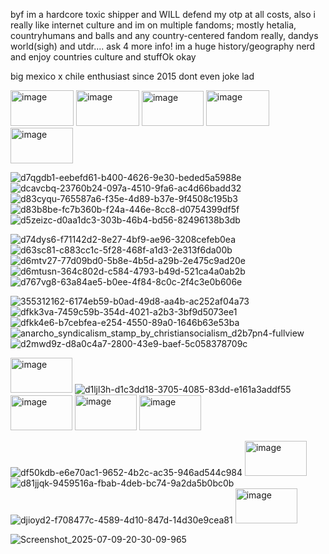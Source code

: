 byf im a hardcore toxic shipper and WILL defend my otp at all costs, also i really like internet culture and im on multiple fandoms; mostly hetalia, countryhumans and balls and any country-centered fandom really, dandys world(sigh) and utdr.... ask 4 more info! im a huge history/geography nerd and enjoy countries culture and stuffOk okay

big mexico x chile enthusiast since 2015 dont even joke lad

<img width="101" height="57" alt="image" src="https://github.com/user-attachments/assets/5a9979c9-cb2a-49ae-9a98-24adf5741cd7" />
<img width="101" height="57" alt="image" src="https://github.com/user-attachments/assets/f21f379d-18c0-48fb-abfd-344981a4cd0d" />
<img width="99" height="56" alt="image" src="https://github.com/user-attachments/assets/160d2611-ca23-45af-b8b3-2612b810158c" />
<img width="101" height="57" alt="image" src="https://github.com/user-attachments/assets/8f6db3d0-751d-4bd7-8c64-daae8665c1ee" />
<img width="100" height="57" alt="image" src="https://github.com/user-attachments/assets/92f51e92-3327-4d1c-9be2-2e1b9bd87a62" />

![d7qgdb1-eebefd61-b400-4626-9e30-beded5a5988e](https://github.com/user-attachments/assets/5b3f1640-b9d6-4214-a986-846da7dc257d)
![dcavcbq-23760b24-097a-4510-9fa6-ac4d66badd32](https://github.com/user-attachments/assets/7563afdf-425a-4b29-967a-9bb081aa7366)
![d83cyqu-765587a6-f35e-4d89-b37e-9f4508c195b3](https://github.com/user-attachments/assets/06f73200-6f36-40da-b7f5-20fa98ba6643)
![d83b8be-fc7b360b-f24a-446e-8cc8-d0754399df5f](https://github.com/user-attachments/assets/ae84c0e2-956a-4393-9fc8-8e7d117c944b)
![d5zeizc-d0aa1dc3-303b-46b4-bd56-82496138b3db](https://github.com/user-attachments/assets/7f86e7e8-d988-4f9e-adf0-4260f947bae3)

![d74dys6-f71142d2-8e27-4bf9-ae96-3208cefeb0ea](https://github.com/user-attachments/assets/7b50986c-a998-4a8a-88ef-9ab14cf6632c)
![d63sc81-c883cc1c-5f28-468f-a1d3-2e313f6da00b](https://github.com/user-attachments/assets/d43ff31a-d732-473f-aa98-2c268d849465)
![d6mtv27-77d09bd0-5b8e-4b5d-a29b-2e475c9ad20e](https://github.com/user-attachments/assets/eedaec3e-bcf9-4533-81c6-517452f802db)
![d6mtusn-364c802d-c584-4793-b49d-521ca4a0ab2b](https://github.com/user-attachments/assets/72f86c32-778c-4f72-aafc-b25b60f35c30)
![d767vg8-63a84ae5-b0ee-4f84-8c0c-2f4c3e0b606e](https://github.com/user-attachments/assets/55b426a8-5d36-45fd-8316-372eb41163f1)

![355312162-6174eb59-b0ad-49d8-aa4b-ac252af04a73](https://github.com/user-attachments/assets/82c5f398-4fc7-4119-9902-fd60f6005337)
![dfkk3va-7459c59b-354d-4021-a2b3-3bf9d5073ee1](https://github.com/user-attachments/assets/e413d7bc-50c7-407f-b272-cc90caa731ad)
![dfkk4e6-b7cebfea-e254-4550-89a0-1646b63e53ba](https://github.com/user-attachments/assets/be083869-d54c-4030-a0e7-82b011b14836)
![anarcho_syndicalism_stamp_by_christiansocialism_d2b7pn4-fullview](https://github.com/user-attachments/assets/4c9d94be-e355-49a0-b1b0-775bcd1e212c)
![d2mwd9z-d8a0c4a7-2800-43e9-baef-5c058378709c](https://github.com/user-attachments/assets/aa1cfdf3-4f79-4111-9723-88a4cef8824e)

<img width="99" height="56" alt="image" src="https://github.com/user-attachments/assets/32b65874-b606-4265-b535-7913f0f00c9a" /> ![d1ljl3h-d1c3dd18-3705-4085-83dd-e161a3addf55](https://github.com/user-attachments/assets/49d8356a-031e-486f-baaa-14783647a354)
<img width="99" height="56" alt="image" src="https://github.com/user-attachments/assets/2c96f2ec-859e-48e1-a698-895a2adf6661" />
<img width="99" height="57" alt="image" src="https://github.com/user-attachments/assets/81c5ed0e-e5ca-452e-9bd7-0cc3874092a4" />
<img width="99" height="56" alt="image" src="https://github.com/user-attachments/assets/ab3e5de5-d029-4a66-82a2-9e4064403e29" />

![df50kdb-e6e70ac1-9652-4b2c-ac35-946ad544c984](https://github.com/user-attachments/assets/2d8e2f4f-5676-4cd7-b9d8-f4382c130e6d)
<img width="99" height="56" alt="image" src="https://github.com/user-attachments/assets/d910d8ab-d17c-4e40-9847-abcf8c1565d6" />
![d81jjqk-9459516a-fbab-4deb-bc74-9a2da5b0bc0b](https://github.com/user-attachments/assets/c28eb14b-be5e-4737-bbc7-5b7e18558a65)
![djioyd2-f708477c-4589-4d10-847d-14d30e9cea81](https://github.com/user-attachments/assets/ddbabbfc-a58e-4494-a581-be8967f8c792)
<img width="99" height="56" alt="image" src="https://github.com/user-attachments/assets/fc202cbc-1315-45c8-a9ec-8850ff33ece5" />

![Screenshot_2025-07-09-20-30-09-965](https://github.com/user-attachments/assets/fab9db51-7556-4c10-a252-32d27b4ad76a)
